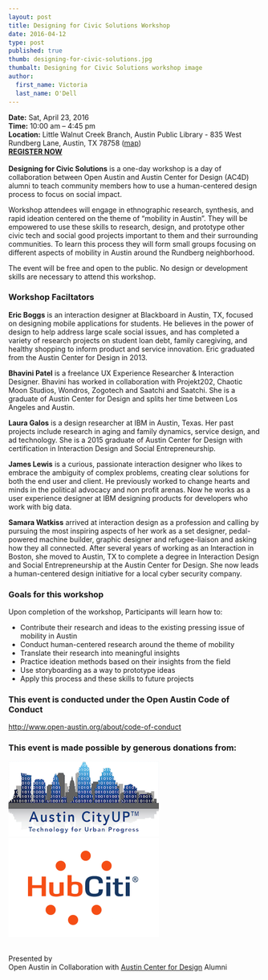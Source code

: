 ```yaml
---
layout: post
title: Designing for Civic Solutions Workshop
date: 2016-04-12
type: post
published: true
thumb: designing-for-civic-solutions.jpg
thumbalt: Designing for Civic Solutions workshop image
author:
  first_name: Victoria
  last_name: O'Dell
---
```

**Date:** Sat, April 23, 2016
<br>**Time:** 10:00 am – 4:45 pm
<br>**Location:** Little Walnut Creek Branch, Austin Public Library - 835 West Rundberg Lane, Austin, TX 78758  ([map](https://www.google.com/maps/dir/30.2304666,-97.7374643/30.3636444,-97.6983433/@30.2861351,-97.7667604,12z/data=!4m4!4m3!1m1!4e1!1m0))
<br>[**REGISTER NOW**
](https://www.eventbrite.com/e/designing-for-civic-solutions-workshop-tickets-24534044989)
<br><br>**Designing for Civic Solutions** is a one-day workshop is a day of collaboration between Open Austin and Austin Center for Design (AC4D) alumni to teach community members how to use a human-centered design process to focus on social impact.

Workshop attendees will engage in ethnographic research, synthesis, and rapid ideation centered on the theme of “mobility in Austin”. They will be empowered to use these skills to research, design, and prototype other civic tech and social good projects important to them and their surrounding communities. To learn this process they will form small groups focusing on different aspects of mobility in Austin around the Rundberg neighborhood.

The event will be free and open to the public. No design or development skills are necessary to attend this workshop. 

### Workshop Faciltators

**Eric Boggs** is an interaction designer at Blackboard in Austin, TX, focused on designing mobile applications for students.  He believes in the power of design to help address large scale social issues, and has completed a variety of research projects on student loan debt, family caregiving, and healthy shopping to inform product and service innovation.  Eric graduated from the Austin Center for Design in 2013.  

**Bhavini Patel** is a freelance UX Experience Researcher & Interaction Designer.  Bhavini has worked in collaboration with Projekt202, Chaotic Moon Studios, Wondros, Zogotech and Saatchi and Saatchi.  She is a graduate of Austin Center for Design and splits her time between Los Angeles and Austin. 

**Laura Galos** is a design researcher at IBM in Austin, Texas. Her past projects include research in aging and family dynamics, service design, and ad technology. She is a 2015 graduate of Austin Center for Design with certification in Interaction Design and Social Entrepreneurship.

**James Lewis** is a curious, passionate interaction designer who likes to embrace the ambiguity of complex problems, creating clear solutions for both the end user and client. He previously worked to change hearts and minds in the political advocacy and non profit arenas. Now he works as a user experience designer at IBM designing products for developers who work with big data. 

**Samara Watkiss** arrived at interaction design as a profession and calling by pursuing the most inspiring aspects of her work as a set designer, pedal-powered machine builder, graphic designer and refugee-liaison and asking how they all connected. After several years of working as an Interaction in Boston, she moved to Austin, TX to complete a degree in Interaction Design and Social Entrepreneurship at the Austin Center for Design. She now leads a human-centered design initiative for a local cyber security company. 

### Goals for this workshop
Upon completion of the workshop, Participants will learn how to:

- Contribute their research and ideas to the existing pressing issue of mobility in Austin
- Conduct human-centered research around the theme of mobility
- Translate their research into meaningful insights
- Practice ideation methods based on their insights from the field
- Use storyboarding as a way to prototype ideas
- Apply this process and these skills to future projects


### This event is conducted under the Open Austin Code of Conduct
[http://www.open-austin.org/about/code-of-conduct
](http://www.open-austin.org/about/code-of-conduct
)

### This event is made possible by generous donations from:
![Austin CityUp Logo](/assets/images/austin-cityup.png)
![HubCiti Logo](/assets/images/hubciti.png)

<br>Presented by 
<br>Open Austin in Collaboration with [Austin Center for Design](http://www.ac4d.com/) Alumni
